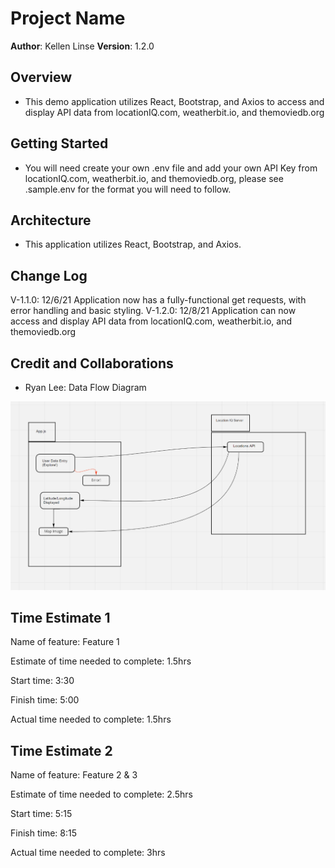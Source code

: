 # Project Name

**Author**: Kellen Linse
**Version**: 1.2.0

## Overview
- This demo application utilizes React, Bootstrap, and Axios to access and display API data from locationIQ.com, weatherbit.io, and themoviedb.org
<!-- Provide a high level overview of what this application is and why you are building it, beyond the fact that it's an assignment for this class. (i.e. What's your problem domain?) -->

## Getting Started
- You will need create your own .env file and add your own API Key from locationIQ.com, weatherbit.io, and themoviedb.org, please see .sample.env for the format you will need to follow.
<!-- What are the steps that a user must take in order to build this app on their own machine and get it running? -->

## Architecture
- This application utilizes React, Bootstrap, and Axios.
<!-- Provide a detailed description of the application design. What technologies (languages, libraries, etc) you're using, and any other relevant design information. -->

## Change Log

V-1.1.0: 12/6/21  Application now has a fully-functional get requests, with error handling and basic styling.
V-1.2.0: 12/8/21 Application can now access and display API data from locationIQ.com, weatherbit.io, and themoviedb.org
<!-- Use this area to document the iterative changes made to your application as each feature is successfully implemented. Use time stamps. Here's an example:

01-01-2001 4:59pm - Application now has a fully-functional express server, with a GET route for the location resource. -->

## Credit and Collaborations
- Ryan Lee: Data Flow Diagram
<!-- Give credit (and a link) to other people or resources that helped you build this application. -->

![Data Flow Diagram](./public/webrequestcycle.PNG)

## Time Estimate 1

Name of feature: Feature 1

Estimate of time needed to complete: 1.5hrs

Start time: 3:30

Finish time: 5:00

Actual time needed to complete: 1.5hrs

## Time Estimate 2

Name of feature: Feature 2 & 3

Estimate of time needed to complete: 2.5hrs

Start time: 5:15

Finish time: 8:15

Actual time needed to complete: 3hrs